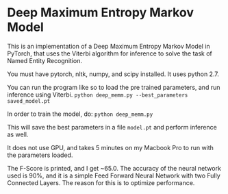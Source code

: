 # Deep Maximum Entropy Markov Model

This is an implementation of a Deep Maximum Entropy Markov Model in PyTorch, that uses the Viterbi algorithm for inference to solve the task of Named Entity Recognition.

You must have pytorch, nltk, numpy, and scipy installed. It uses python 2.7. 

You can run the program like so to load the pre trained parameters, and run inference using Viterbi.
`python deep_memm.py --best_parameters saved_model.pt`

In order to train the model, do: 
`python deep_memm.py`

This will save the best parameters in a file `model.pt` and perform inference as well. 

It does not use GPU, and takes 5 minutes on my Macbook Pro to run with the parameters loaded. 

The F-Score is printed, and I get ~65.0. The accuracy of the neural network used is 90%, and it is a simple Feed Forward Neural Network with two Fully Connected Layers. The reason for this is to optimize performance.
